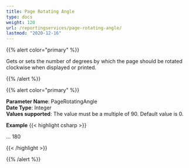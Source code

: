 ```yaml
---
title: Page Rotating Angle
type: docs
weight: 120
url: /reportingservices/page-rotating-angle/
lastmod: "2020-12-16"
---
```


{{% alert color="primary" %}} 

Gets or sets the number of degrees by which the page should be rotated clockwise when displayed or printed.

{{% /alert %}} 

{{% alert color="primary" %}} 

**Parameter Name**: PageRotatingAngle   
**Date Type**: Integer   
**Values supported**: The value must be a multiple of 90. Default value is 0.   

**Example**
{{< highlight csharp >}}

<Render>
...
<Extension Name="APPDF" Type="Aspose.PDF.ReportingServices.Renderer,Aspose.PDF.ReportingServices">
<Configuration>
        <PageRotatingAngle>180</PageRotatingAngle>
</Configuration>
</Extension>
</Render>

{{< /highlight >}}

{{% /alert %}} 
